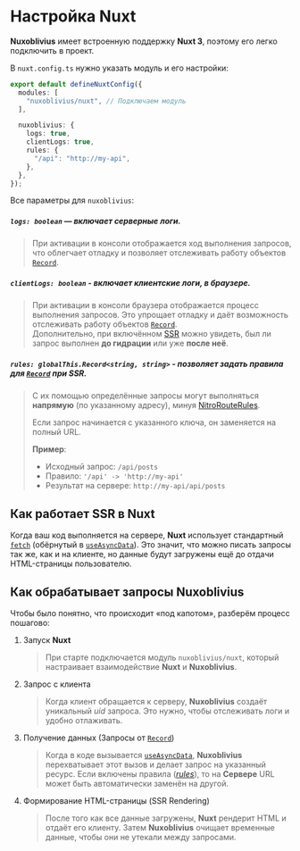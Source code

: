# Настройка **Nuxt**

**Nuxoblivius** имеет встроенную поддержку **Nuxt 3**, поэтому его легко подключить в проект.

В `nuxt.config.ts` нужно указать модуль и его настройки:

```ts
export default defineNuxtConfig({
  modules: [
    "nuxoblivius/nuxt", // Подключаем модуль
  ],

  nuxoblivius: {
    logs: true,
    clientLogs: true,
    rules: {
      "/api": "http://my-api",
    },
  },
});
```

Все параметры для `nuxoblivius`:

##### `logs: boolean` — включает серверные логи.

> При активации в консоли отображается ход выполнения запросов, что облегчает отладку и позволяет отслеживать работу объектов [`Record`](/release/record.html).

##### `clientLogs: boolean` <Badge text="^1.7.12" /> - включает клиентские логи, в браузере.

> При активации в консоли браузера отображается процесс выполнения запросов. Это упрощает отладку и даёт возможность отслеживать работу объектов [`Record`](/release/record.html).  
> Дополнительно, при включённом [SSR]() можно увидеть, был ли запрос выполнен **до гидрации** или уже **после неё**.

##### `rules: globalThis.Record<string, string>` - позволяет задать правила для [`Record`](/release/record.html) при SSR.

> С их помощью определённые запросы могут выполняться **напрямую** (по указанному адресу), минуя [NitroRouteRules](https://nuxt.com/docs/4.x/api/nuxt-config#routerules-1).
>
> Eсли запрос начинается с указанного ключа, он заменяется на полный URL.
>
> **Пример**:
>
> - Исходный запрос: `/api/posts`
> - Правило: `'/api' -> 'http://my-api'`
> - Результат на сервере: `http://my-api/api/posts`

## Как работает **SSR** в **Nuxt**

Когда ваш код выполняется на сервере, **Nuxt** использует стандартный [`fetch`](https://developer.mozilla.org/en-US/docs/Web/API/Fetch_API) (обёрнутый в [`useAsyncData`](https://nuxt.com/docs/4.x/api/composables/use-async-data)).
Это значит, что можно писать запросы так же, как и на клиенте, но данные будут загружены ещё до отдачи HTML-страницы пользователю.

## Как обрабатывает запросы **Nuxoblivius**

Чтобы было понятно, что происходит «под капотом», разберём процесс пошагово:

1. Запуск **Nuxt**

   > При старте подключается модуль `nuxoblivius/nuxt`, который настраивает взаимодействие **Nuxt** и **Nuxoblivius**.

2. Запрос с клиента

   > Когда клиент обращается к серверу, **Nuxoblivius** создаёт уникальный _uid_ запроса.
   > Это нужно, чтобы отслеживать логи и удобно отлаживать.

3. Получение данных (Запросы от [`Record`](/release/record.html))

   > Когда в коде вызывается [`useAsyncData`](https://nuxt.com/docs/4.x/api/composables/use-async-data), **Nuxoblivius** перехватывает этот вызов и делает запрос на указанный ресурс.
   > Если включены правила ([_rules_](#rules-globalthis-record-string-string-позволяет-задать-правила-для-record-при-ssr)), то на **Сервере** URL может быть автоматически заменён на другой.

4. Формирование HTML-страницы (SSR Rendering)
   > После того как все данные загружены, **Nuxt** рендерит HTML и отдаёт его клиенту.
   > Затем **Nuxoblivius** очищает временные данные, чтобы они не утекали между запросами.
